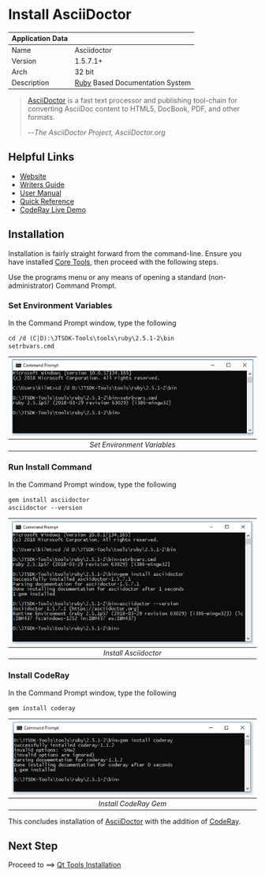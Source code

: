 # Install AsciiDoctor

| Application Data ||
| ---| --- |
| Name        | Asciidoctor |
| Version     | 1.5.7.1+ |
| Arch        | 32 bit |
| Description | [Ruby](https://www.ruby-lang.org/en/) Based Documentation System |

>[AsciiDoctor](https://asciidoctor.org/) is a fast text processor and publishing
>tool-chain for converting AsciiDoc content to HTML5, DocBook, PDF, and other formats.
>
> --*The AsciiDoctor Project, AsciiDoctor.org*

## Helpful Links

- [Website](https://asciidoctor.org/)
- [Writers Guide](https://asciidoctor.org/docs/asciidoc-writers-guide/)
- [User Manual](https://asciidoctor.org/docs/user-manual/)
- [Quick Reference](https://asciidoctor.org/docs/asciidoc-syntax-quick-reference/)
- [CodeRay Live Demo](http://coderay.rubychan.de/)

## Installation

Installation is fairly straight forward from the command-line. Ensure you have
installed [Core Tools](Install-Core-Tools.md), then proceed with the following steps.

Use the programs menu or any means of opening a standard (non-administrator)
Command Prompt.

### Set Environment Variables

In the Command Prompt window, type the following

``` shell
cd /d (C|D):\JTSDK-Tools\tools\ruby\2.5.1-2\bin
setrbvars.cmd
```

| ![Set Environment](images/asciidoctor/asciidoctor.1.PNG?raw=true) |
|:--:|
| *Set Environment Variables* |

### Run Install Command

In the Command Prompt window, type the following

``` shell
gem install asciidoctor
asciidoctor --version
```

| ![Install Asciidoctor](images/asciidoctor/asciidoctor.2.PNG?raw=true) |
|:--:|
| *Install Asciidoctor* |

### Install CodeRay

In the Command Prompt window, type the following

``` shell
gem install coderay
```

| ![Install Coderay](images/asciidoctor/asciidoctor.3.PNG?raw=true) |
|:--:|
| *Install CodeRay Gem* |

This concludes installation of [AsciiDoctor](https://asciidoctor.org/) with
the addition of [CodeRay](http://coderay.rubychan.de).

## Next Step

Proceed to ==> [Qt Tools Installation](Install-Qt.md)